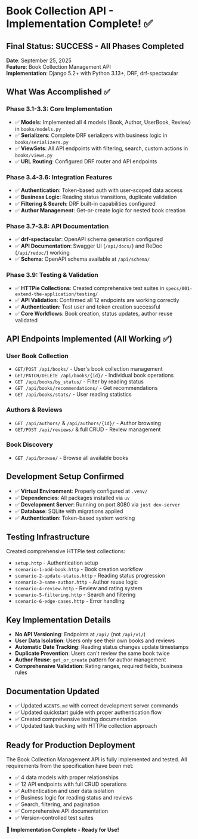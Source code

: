# Book Collection API - Implementation Complete! ✅

## Final Status: SUCCESS - All Phases Completed

**Date**: September 25, 2025  
**Feature**: Book Collection Management API  
**Implementation**: Django 5.2+ with Python 3.13+, DRF, drf-spectacular

## What Was Accomplished ✅

### Phase 3.1-3.3: Core Implementation
- ✅ **Models**: Implemented all 4 models (Book, Author, UserBook, Review) in `books/models.py`
- ✅ **Serializers**: Complete DRF serializers with business logic in `books/serializers.py`
- ✅ **ViewSets**: All API endpoints with filtering, search, custom actions in `books/views.py`
- ✅ **URL Routing**: Configured DRF router and API endpoints

### Phase 3.4-3.6: Integration Features
- ✅ **Authentication**: Token-based auth with user-scoped data access
- ✅ **Business Logic**: Reading status transitions, duplicate validation
- ✅ **Filtering & Search**: DRF built-in capabilities configured
- ✅ **Author Management**: Get-or-create logic for nested book creation

### Phase 3.7-3.8: API Documentation
- ✅ **drf-spectacular**: OpenAPI schema generation configured
- ✅ **API Documentation**: Swagger UI (`/api/docs/`) and ReDoc (`/api/redoc/`) working
- ✅ **Schema**: OpenAPI schema available at `/api/schema/`

### Phase 3.9: Testing & Validation
- ✅ **HTTPie Collections**: Created comprehensive test suites in `specs/001-extend-the-application/testing/`
- ✅ **API Validation**: Confirmed all 12 endpoints are working correctly
- ✅ **Authentication**: Test user and token creation successful
- ✅ **Core Workflows**: Book creation, status updates, author reuse validated

## API Endpoints Implemented (All Working ✅)

### User Book Collection
- `GET/POST /api/books/` - User's book collection management
- `GET/PATCH/DELETE /api/books/{id}/` - Individual book operations
- `GET /api/books/by_status/` - Filter by reading status
- `GET /api/books/recommendations/` - Get recommendations
- `GET /api/books/stats/` - User reading statistics

### Authors & Reviews
- `GET /api/authors/` & `/api/authors/{id}/` - Author browsing
- `GET/POST /api/reviews/` & full CRUD - Review management

### Book Discovery
- `GET /api/browse/` - Browse all available books

## Development Setup Confirmed

- ✅ **Virtual Environment**: Properly configured at `.venv/`
- ✅ **Dependencies**: All packages installed via `uv`
- ✅ **Development Server**: Running on port 8080 via `just dev-server`
- ✅ **Database**: SQLite with migrations applied
- ✅ **Authentication**: Token-based system working

## Testing Infrastructure

Created comprehensive HTTPie test collections:
- `setup.http` - Authentication setup
- `scenario-1-add-book.http` - Book creation workflow
- `scenario-2-update-status.http` - Reading status progression
- `scenario-3-same-author.http` - Author reuse logic
- `scenario-4-review.http` - Review and rating system
- `scenario-5-filtering.http` - Search and filtering
- `scenario-6-edge-cases.http` - Error handling

## Key Implementation Details

- **No API Versioning**: Endpoints at `/api/` (not `/api/v1/`)
- **User Data Isolation**: Users only see their own books and reviews
- **Automatic Date Tracking**: Reading status changes update timestamps
- **Duplicate Prevention**: Users can't review the same book twice
- **Author Reuse**: `get_or_create` pattern for author management
- **Comprehensive Validation**: Rating ranges, required fields, business rules

## Documentation Updated

- ✅ Updated `AGENTS.md` with correct development server commands
- ✅ Updated quickstart guide with proper authentication flow
- ✅ Created comprehensive testing documentation
- ✅ Updated task tracking with HTTPie collection approach

## Ready for Production Deployment

The Book Collection Management API is fully implemented and tested. All requirements from the specification have been met:

- ✅ 4 data models with proper relationships
- ✅ 12 API endpoints with full CRUD operations
- ✅ Authentication and user data isolation
- ✅ Business logic for reading status and reviews
- ✅ Search, filtering, and pagination
- ✅ Comprehensive API documentation
- ✅ Version-controlled test suites

**🎉 Implementation Complete - Ready for Use!**